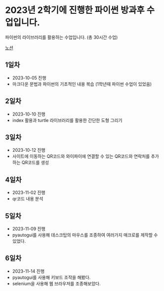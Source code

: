 # 2023년 2학기에 진행한 파이썬 방과후 수업입니다.
파이썬의 라이브러리를 활용하는 수업입니다. (총 30시간 수업)

[노션](https://minhe.notion.site/2023-Python-68a5deca877e44c9b4cd6332ef369755?pvs=4)

## 1일차
* 2023-10-05 진행
* 마크다운 문법과 파이썬의 기초적인 내용 복습 (1학년때 파이썬 수업이 있었음)

## 2일차
* 2023-10-10 진행
* index 활용과 turtle 라이브러리를 활용한 간단한 도형 그리기

## 3일차
* 2023-10-12 진행
* 사이트에 이동하는 QR코드와 와이파이에 연결할 수 있는 QR코드와 연락처를 추가하는 QR코드를 생성

## 4일차
* 2023-11-02 진행
* qr코드 내용 분석

## 5일차
* 2023-11-09 진행
* pyautogui를 사용해 데스크탑의 마우스를 조종하여 여러가지 매크로를 제작할 수 있었다.

## 6일차
* 2023-11-14 진행
* pyautogui를 사용해 키보드 조작을 해봤다.
* selenium을 사용해 웹 브라우저를 조종해보았다.